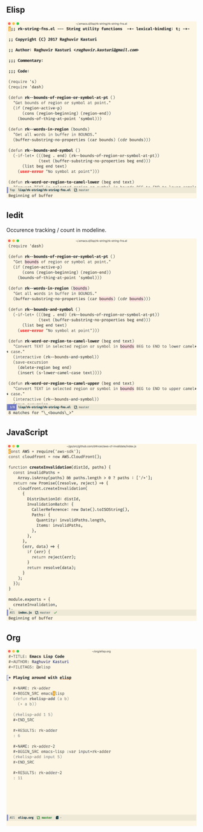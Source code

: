 ## Elisp

![elisp](https://raw.githubusercontent.com/d4ncer/.emacs.d/master/screenshots/elisp-string.png "Elisp")

## Iedit 

Occurence tracking / count in modeline.

![elisp](https://raw.githubusercontent.com/d4ncer/.emacs.d/master/screenshots/iedit.png "Iedit")

## JavaScript

![javascript](https://raw.githubusercontent.com/d4ncer/.emacs.d/master/screenshots/js.png "JavaScript")

## Org

![org](https://raw.githubusercontent.com/d4ncer/.emacs.d/master/screenshots/org-elisp.png "Org")
